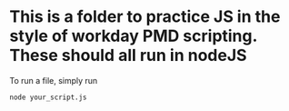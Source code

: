 # This is a folder to practice JS in the style of workday PMD scripting. These should all run in nodeJS

To run a file, simply run 
``` 
node your_script.js
```